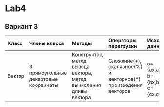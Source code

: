 # Lab4
## Вариант 3
| Класс | Члены класса | Методы | Операторы перегрузки | Исходные данные |Результаты|
|:---------|:---------|:---------|:---------|:---------|:---------:|
| Вектор | 3 прямоугольные декартовые координаты |Конструктор, метод вывода вектора, метод вычисления длины вектора | Сложение(+), скалярное(%) и векторное(*) произведения векторов | <br> a={ax,ay,az},<br> b={bx,by,bz},<br> c={cx,cy,cz}   |r=(a+b)%c,<br>t=(a+c)*c,<br>Найти длины исходных и результирующего векторов|
